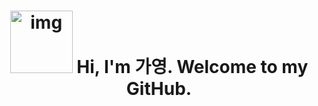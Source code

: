 <h1 align="center"><img  src="http://www.fashionbiz.co.kr/images/TN/AR/6-%ED%8A%B8%EC%9C%84%ED%8B%B03.JPG" alt="img" style="height: 100px; width: 100px;"/> Hi, I'm 가영. Welcome to my GitHub.</h1>

